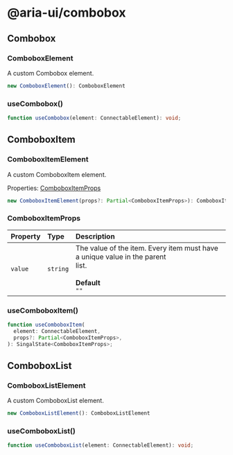 # @aria-ui/combobox

## Combobox

### ComboboxElement

A custom Combobox element.

```ts
new ComboboxElement(): ComboboxElement
```

### useCombobox()

```ts
function useCombobox(element: ConnectableElement): void;
```

## ComboboxItem

### ComboboxItemElement

A custom ComboboxItem element.

Properties: [ComboboxItemProps](README.md#comboboxitemprops)

```ts
new ComboboxItemElement(props?: Partial<ComboboxItemProps>): ComboboxItemElement
```

### ComboboxItemProps

| Property | Type | Description |
| :-- | :-- | :-- |
| `value` | `string` | The value of the item. Every item must have a unique value in the parent<br />list.<br /><br />**Default**<br />`""` |

### useComboboxItem()

```ts
function useComboboxItem(
  element: ConnectableElement,
  props?: Partial<ComboboxItemProps>,
): SingalState<ComboboxItemProps>;
```

## ComboboxList

### ComboboxListElement

A custom ComboboxList element.

```ts
new ComboboxListElement(): ComboboxListElement
```

### useComboboxList()

```ts
function useComboboxList(element: ConnectableElement): void;
```
